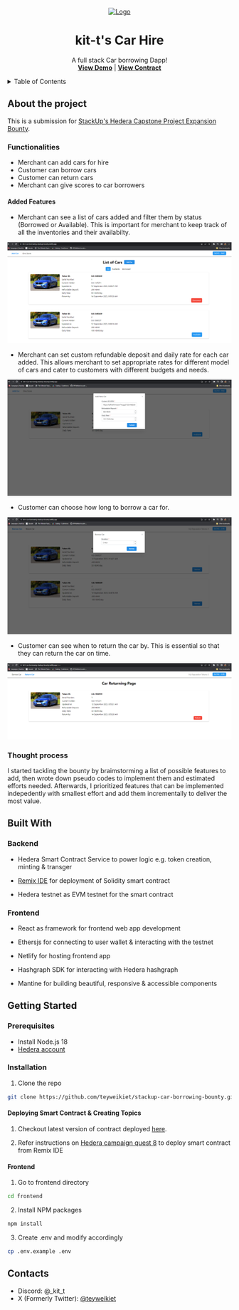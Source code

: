 <br />
<div align="center">
  <a href="https://github.com/teyweikiet/stackup-car-borrowing-bounty">
    <img src="quest-9-frontend/public/favicon.ico" alt="Logo" width="50" height="50">
  </a>

  <h1 align="center" style="border-bottom: 0;">kit-t's Car Hire</h1>

  <p align="center">
    A full stack Car borrowing Dapp!
    <br />
    <a href="https://kit-t-car-borrowing-stackup-bounty.netlify.app"><strong>View Demo</strong></a>
    |
    <a href="https://hashscan.io/testnet/contract/0.0.1580537"><strong>View Contract</strong></a>
    <br />
  </p>
</div>

<details>
  <summary>Table of Contents</summary>
  <ol>
    <li>
      <a href="#about-the-project">About The Project</a>
      <ul>
        <li><a href="#functionalities">Functionalities</a></li>
        <li><a href="#thought-process">Thought Process</a></li>
      </ul>
    </li>
    <li>
      <a href="#built-with">Built With</a>
      <ul>
        <li><a href="#backend">Backend</a></li>
        <li><a href="#frontend">Frontend</a></li>
      </ul>
    </li>
    <li>
      <a href="#getting-started">Getting Started</a>
      <ul>
        <li><a href="#prerequisites">Prerequisites</a></li>
        <li><a href="#installation">Installation</a></li>
      </ul>
    </li>
	<li>
      <a href="#getting-started">Contacts</a>
    </li>
  </ol>
</details>

## About the project

This is a submission for [StackUp's Hedera Capstone Project Expansion Bounty](https://app.stackup.dev/bounty/hedera-capstone-project-expansion).

### Functionalities

- Merchant can add cars for hire
- Customer can borrow cars
- Customer can return cars
- Merchant can give scores to car borrowers

#### Added Features

- Merchant can see a list of cars added and filter them by status (Borrowed or Available). This is important for merchant to keep track of all the inventories and their availabilty.

![Merchant car list With filters](docs/images/merchant-car-list-with-filters.png)

- Merchant can set custom refundable deposit and daily rate for each car added. This allows merchant to set appropriate rates for different model of cars and cater to customers with different budgets and needs.

![Merchant add new car](docs/images/merchant-add-new-car.png)

- Customer can choose how long to borrow a car for.

![Customer choose duration of borrowing](docs/images/customer-choose-duration-of-borrowing.png)

- Customer can see when to return the car by. This is essential so that they can return the car on time.

![Customer see return by date](docs/images/customer-see-return-by-date.png)

### Thought process

I started tackling the bounty by braimstorming a list of possible features to add, then wrote down pseudo codes to implement them and estimated efforts needed. Afterwards, I prioritized features that can be implemented indepedently with smallest effort and add them incrementally to deliver the most value.

## Built With

### Backend

- Hedera Smart Contract Service to power logic e.g. token creation, minting & transger

- [Remix IDE](https://remix.ethereum.org/) for deployment of Solidity smart contract

- Hedera testnet as EVM testnet for the smart contract

### Frontend

- React as framework for frontend web app development

- Ethersjs for connecting to user wallet & interacting with the testnet

- Netlify for hosting frontend app

- Hashgraph SDK for interacting with Hedera hashgraph

- Mantine for building beautiful, responsive & accessible components

## Getting Started

### Prerequisites

- Install Node.js 18
- [Hedera account](https://portal.hedera.com/)

### Installation

1. Clone the repo
```sh
git clone https://github.com/teyweikiet/stackup-car-borrowing-bounty.git
```

#### Deploying Smart Contract & Creating Topics

1. Checkout latest version of contract deployed [here](./quest-8-backend/contracts/MerchantBackend.sol).

2. Refer instructions on [Hedera campaign quest 8](https://app.stackup.dev/quest_page/advanced-quest-8---car-borrowing-dapp-capstone-project-backend-1) to deploy smart contract from Remix IDE


#### Frontend

1. Go to frontend directory
```sh
cd frontend
```

2. Install NPM packages
```sh
npm install
```

3. Create .env and modify accordingly
```sh
cp .env.example .env
```

## Contacts

* Discord: @_kit_t
* X (Formerly Twitter): [@teyweikiet](https://twitter.com/teyweikiet)
